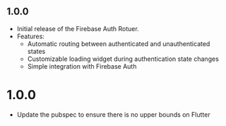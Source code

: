 ## 1.0.0

- Initial release of the Firebase Auth Rotuer.
- Features:
    - Automatic routing between authenticated and unauthenticated states
    - Customizable loading widget during authentication state changes
    - Simple integration with Firebase Auth

# 1.0.0
- Update the pubspec to ensure there is no upper bounds on Flutter